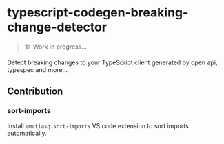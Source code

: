 # typescript-codegen-breaking-change-detector

> 🏗 Work in progress...

Detect breaking changes to your TypeScript client generated by open api, typespec and more...

## Contribution

### sort-imports

Install `amatiasq.sort-imports` VS code extension to sort imports automatically.
